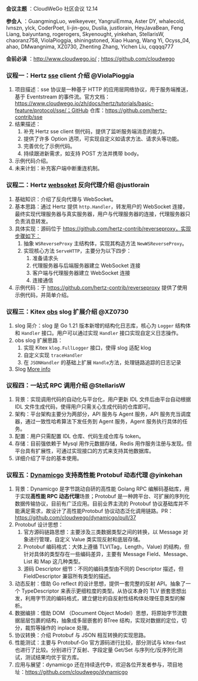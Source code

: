 **会议主题** ：CloudWeGo 社区会议 12.14

**参会人** ：GuangmingLuo, welkeyever, YangruiEmma, Aster DY, whalecold, lvnszn, ylck, CoderPoet, li-jin-gou, Duslia, justlorain, HeyJavaBean, Feng Liang, baiyuntang, rogerogers, Skyenought, yinkehan, StellarisW, chaoranz758, ViolaPioggia, shiningstoned, Xiao Huang, Wang Yi, Ocyss_04, ahao, DMwangnima, XZ0730, Zhenting Zhang, Yichen Liu, cqqqq777

**会前必读** ：http://www.cloudwego.io/ ; https://github.com/cloudwego

### 议程一：Hertz [sse](https://github.com/hertz-contrib/sse) client 介绍 @ViolaPioggia

1. 项目描述：sse 协议是一种基于 HTTP 的应用层网络协议，用于服务端推送，基于 Eventstream 的事件流。官方文档：https://www.cloudwego.io/zh/docs/hertz/tutorials/basic-feature/protocol/sse/；GitHub 仓库：https://github.com/hertz-contrib/sse
2. 结果描述：
    1. 补充 Hertz sse client 侧代码，提供了监听服务端消息的能力。
    2. 提供了许多 Option 选项，可实现自定义如请求方法、请求头等功能。
    3. 完善优化了示例代码。
    4. 持续跟进新需求，如支持 POST 方法并携带 body。
3. 示例代码介绍。
4. 未来计划：补充客户端中断重连机制。

### 议程二：Hertz [websoket](https://github.com/hertz-contrib/websocket) 反向代理介绍 @justlorain

1. 基础知识：介绍了反向代理与 WebSocket。
2. 基本思路：通过 Hertz 提供 `http.Handler`，转发用户的 WebSocket 连接，最终实现代理服务器与真实服务器，用户与代理服务器的连接，代理服务器只负责消息转发。
3. 具体实现：源码位于 https://github.com/hertz-contrib/reverseproxy，实现步骤如下：
    1. 抽象 `WSReverseProxy` 主结构体，实现其构造方法 `NewWSReverseProxy`。
    2. 实现核心方法 `ServeHTTP`，主要分为以下四步：
        1. 准备请求头
        2. 代理服务器与后端服务器建立 WebSocket 连接
        3. 客户端与代理服务器建立 WebSocket 连接
        4. 连接通信
4. 示例代码：于 https://github.com/hertz-contrib/reverseproxy 提供了使用示例代码，并简单介绍。

### 议程三：Kitex [obs](https://github.com/kitex-contrib/obs-opentelemetry) slog 扩展介绍 @XZ0730

1. slog 简介：slog 是 Go 1.21 版本新增的结构化日志库，核心为 `Logger` 结构体和 `Handler` 接口。用户可以通过实现 `Handler` 接口实现自定义日志操作。
2. obs slog 扩展思路：
    1. 实现 Kitex `klog.FullLogger` 接口，使得 slog 适配 klog
    2. 自定义实现 `traceHandler`
    3. 在 `JSONHandler` 的基础上扩展 `Handle`方法，处理链路追踪的日志记录
3. Slog [More info](https://link.zhihu.com/?target=https%3A//go.googlesource.com/proposal/%2B/master/design/56345-structured-logging.md)

### 议程四：一站式 RPC 调用介绍 @StellarisW

1. 背景：实现调用代码的自动化与平台化，用户更新 IDL 文件后由平台自动根据 IDL 文件生成代码，使得用户只需关心生成代码的仓库即可。
2. 架构：平台架构主要分为两部分，API 服务与 Agent 服务，API 服务充当调度器，通过一致性哈希算法下发任务到 Agent 服务，Agent 服务执行具体的任务。
3. 配置：用户只需配置 IDL 仓库、代码生成仓库与 token。
4. 存储：目前强依赖于 Mysql 用作元数据存储，Redis 用作服务注册与发现。但平台具有扩展性，可通过实现接口的方式来支持其他数据库。
5. 详细介绍了平台的基本使用。

### 议程五：[Dynamicgo](https://github.com/cloudwego/dynamicgo) 支持高性能 Protobuf 动态代理 @yinkehan

1. 背景：Dynamicgo 是字节跳动自研的高性能 Golang RPC 编解码基础库，用于实现**高性能 RPC 动态代理**场景；Protobuf 是一种跨平台、可扩展的序列化数据传输协议，目前有广泛应用。目前业界主流的 Protobuf 协议基础库并不能满足需求，故设计了高性能Protobuf 协议动态泛化调用链路。PR：https://github.com/cloudwego/dynamicgo/pull/37
2. Protobuf 设计思想：
    1. 官方源码链路思想：主要涉及三类数据类型之间的转换，以 Message 对象进行管理，自定义 Value 类实现反射和底层存储。
    2. Protobuf 编码格式：大体上遵循 TLV(Tag，Length，Value) 的结构，但针对具体的类型存在一些编码差异，主要有 Message Field、Message、List 和 Map 这几种类型。
    3. 源码 Descriptor 细节：不同的编码类型由不同的 Descriptor 描述，但 FieldDescriptor 兼容所有类型的描述。
3. 动态反射：借助 Go reflect 的设计思想，提供一套完整的反射 API。抽象了一个 TypeDescriptor 来表示更细粒度的类型。从协议本身的 TLV 嵌套思想出发，利用字节流的编码格式，建立健壮的自反射性结构体处理任意类型的解析。
4. 数据编排：借助 DOM （Document Object Model）思想，将原始字节流数据层层包裹的结构，抽象成多层嵌套的 BTree 结构，实现对数据的定位，切分，裁剪等操作的 inplace 处理。
5. 协议转换：介绍 Protobuf 与 JSON 相互转换的实现思路。
6. 性能测试：主要与 Protobuf-Go 官方源码进行比较，部分测试与 kitex-fast 也进行了比较。分别进行了反射、字段定量 Get/Set 与序列化/反序列化测试，测试结果均优于官方库。
7. 应用与展望：dynamicgo 还在持续迭代中，欢迎各位开发者参与，项目地址：https://github.com/cloudwego/dynamicgo

